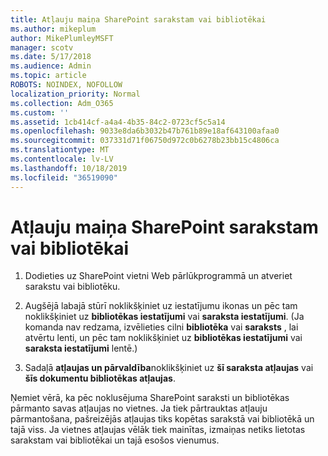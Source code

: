 ```yaml
---
title: Atļauju maiņa SharePoint sarakstam vai bibliotēkai
ms.author: mikeplum
author: MikePlumleyMSFT
manager: scotv
ms.date: 5/17/2018
ms.audience: Admin
ms.topic: article
ROBOTS: NOINDEX, NOFOLLOW
localization_priority: Normal
ms.collection: Adm_O365
ms.custom: ''
ms.assetid: 1cb414cf-a4a4-4b35-84c2-0723cf5c5a14
ms.openlocfilehash: 9033e8da6b3032b47b761b89e18af643100afaa0
ms.sourcegitcommit: 037331d71f06750d972c0b6278b23bb15c4806ca
ms.translationtype: MT
ms.contentlocale: lv-LV
ms.lasthandoff: 10/18/2019
ms.locfileid: "36519090"
---
```

# <a name="change-permissions-for-a-sharepoint-list-or-library"></a>Atļauju maiņa SharePoint sarakstam vai bibliotēkai

1. Dodieties uz SharePoint vietni Web pārlūkprogrammā un atveriet sarakstu vai bibliotēku.
    
2. Augšējā labajā stūrī noklikšķiniet uz iestatījumu ikonas un pēc tam noklikšķiniet uz **bibliotēkas iestatījumi** vai **saraksta iestatījumi**. (Ja komanda nav redzama, izvēlieties cilni **bibliotēka** vai **saraksts** , lai atvērtu lenti, un pēc tam noklikšķiniet uz **bibliotēkas iestatījumi** vai **saraksta iestatījumi** lentē.) 
    
3. Sadaļā **atļaujas un pārvaldība**noklikšķiniet uz **šī saraksta atļaujas** vai **šīs dokumentu bibliotēkas atļaujas**.
    
Ņemiet vērā, ka pēc noklusējuma SharePoint saraksti un bibliotēkas pārmanto savas atļaujas no vietnes. Ja tiek pārtrauktas atļauju pārmantošana, pašreizējās atļaujas tiks kopētas sarakstā vai bibliotēkā un tajā viss. Ja vietnes atļaujas vēlāk tiek mainītas, izmaiņas netiks lietotas sarakstam vai bibliotēkai un tajā esošos vienumus.
  

